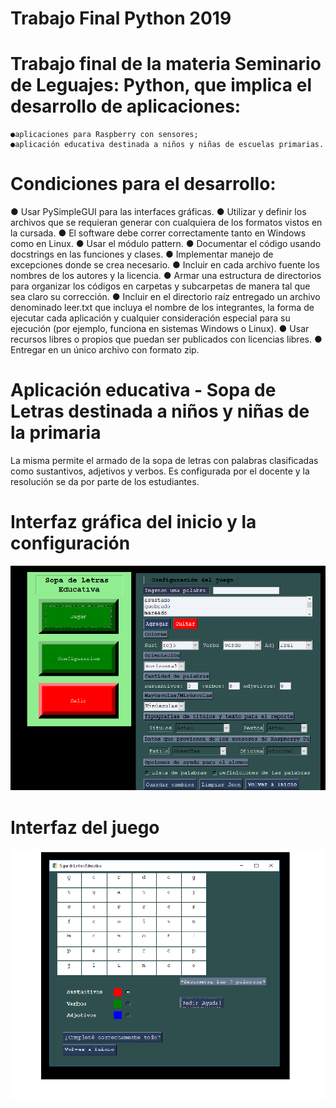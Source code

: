 # Trabajo Final Python 2019

# Trabajo final de la materia Seminario de Leguajes: Python, que implica el desarrollo de aplicaciones:
    ●aplicaciones para Raspberry con sensores;
    ●aplicación educativa destinada a niños y niñas de escuelas primarias.
 
# Condiciones para el desarrollo:
● Usar PySimpleGUI para las interfaces gráficas.
● Utilizar y definir los archivos que se requieran generar con cualquiera de los
formatos vistos en la cursada.
● El software debe correr correctamente tanto en Windows como en Linux.
● Usar el módulo pattern.
● Documentar el código usando docstrings en las funciones y clases.
● Implementar manejo de excepciones donde se crea necesario.
● Incluir en cada archivo fuente los nombres de los autores y la licencia.
● Armar una estructura de directorios para organizar los códigos en carpetas y
subcarpetas de manera tal que sea claro su corrección.
● Incluir en el directorio raíz entregado un archivo denominado leer.txt que incluya el
nombre de los integrantes, la forma de ejecutar cada aplicación y cualquier
consideración especial para su ejecución (por ejemplo, funciona en sistemas
Windows o Linux).
● Usar recursos libres o propios que puedan ser publicados con licencias libres.
● Entregar en un único archivo con formato zip.


# Aplicación educativa - Sopa de Letras destinada a niños y niñas de la primaria

La misma permite el armado de la sopa de letras con palabras clasificadas como sustantivos, adjetivos y verbos.
Es configurada por el docente y la resolución se da por parte de los estudiantes. 

# Interfaz gráfica del inicio y la configuración 

![alt text](https://raw.githubusercontent.com/fedeemilo/Trabajo-Final-Python-2019/master/assets/Sopa_de_Letras.png)

# Interfaz del juego

![alt text](https://raw.githubusercontent.com/fedeemilo/Trabajo-Final-Python-2019/master/assets/jugando_sopa.png)



